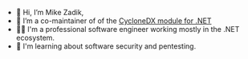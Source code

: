 - 👋 Hi, I’m Mike Zadik,
- 🌱 I’m a co-maintainer of of the [CycloneDX module for .NET](https://github.com/CycloneDX/cyclonedx-dotnet)
- 👩‍💻 I'm a professional software engineer working mostly in the .NET ecosystem.
- 📖 I'm learning about software security and pentesting.
<!---
CodeTigerCloud/CodeTigerCloud is a ✨ special ✨ repository because its `README.md` (this file) appears on your GitHub profile.
You can click the Preview link to take a look at your changes.
--->
